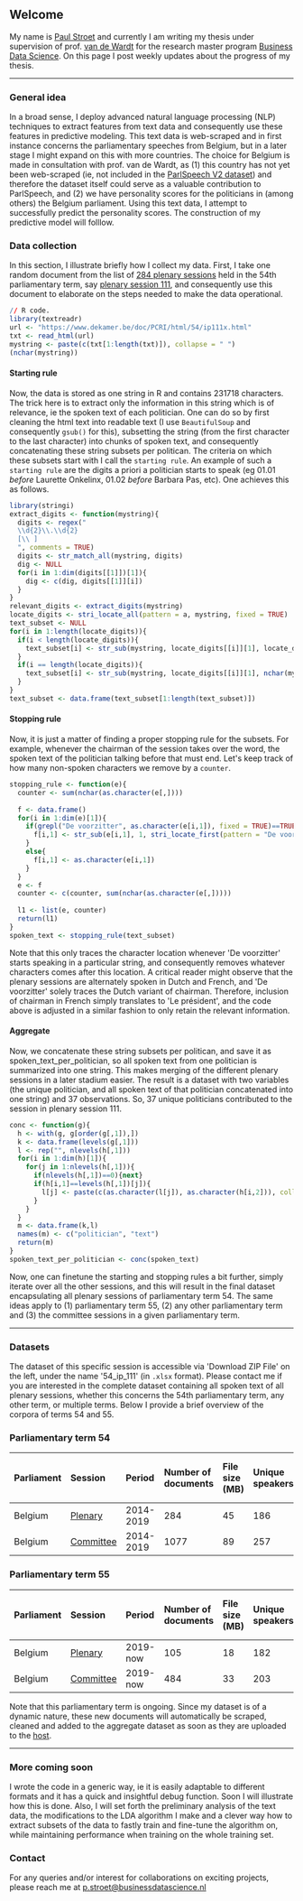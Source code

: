 ## Welcome
My name is [Paul Stroet](https://paulstroet.netlify.app/) and currently I am writing my thesis under supervision of prof. [van de Wardt](http://www.marcvandewardt.com/) for the research master program [Business Data Science](https://businessdatascience.nl/home). On this page I post weekly updates about the progress of my thesis. 

* * *

### General idea
In a broad sense, I deploy advanced natural language processing (NLP) techniques to extract features from text data and consequently use these features in predictive modeling. This text data is web-scraped and in first instance concerns the parliamentary speeches from Belgium, but in a later stage I might expand on this with more countries. The choice for Belgium is made in consultation with prof. van de Wardt, as (1) this country has not yet been web-scraped (ie, not included in the [ParlSpeech V2 dataset](https://dataverse.harvard.edu/dataset.xhtml?persistentId=doi:10.7910/DVN/L4OAKN)) and therefore the dataset itself could serve as a valuable contribution to ParlSpeech, and (2) we have personality scores for the politicians in (among others) the Belgium parliament. Using this text data, I attempt to successfully predict the personality scores. The construction of my predictive model will folllow. 

### Data collection
In this section, I illustrate briefly how I collect my data. First, I take one random document from the list of [284 plenary sessions](https://www.dekamer.be/kvvcr/showpage.cfm?section=/cricra&language=nl&cfm=dcricra.cfm?type=plen&cricra=CRI&count=all&legislat=54) held in the 54th parliamentary term, say [plenary session 111](https://www.dekamer.be/doc/PCRI/pdf/54/ip111.pdf), and consequently use this document to elaborate on the steps needed to make the data operational. 

```R
// R code.
library(textreadr)
url <- "https://www.dekamer.be/doc/PCRI/html/54/ip111x.html"
txt <- read_html(url)
mystring <- paste(c(txt[1:length(txt)]), collapse = " ")
(nchar(mystring))
```

#### Starting rule

Now, the data is stored as one string in R and contains 231718 characters. The trick here is to extract only the information in this string which is of relevance, ie the spoken text of each politician. One can do so by first cleaning the html text into readable text (I use `BeautifulSoup` and consequently `gsub()` for this), subsetting the string (from the first character to the last character) into chunks of spoken text, and consequently concatenating these string subsets per politican. The criteria on which these subsets start with I call the `starting rule`. An example of such a `starting rule` are the digits a priori a politician starts to speak (eg 01.01 _before_ Laurette Onkelinx, 01.02 _before_ Barbara Pas, etc). One achieves this as follows.

```R
library(stringi)
extract_digits <- function(mystring){
  digits <- regex("
  \\d{2}\\.\\d{2}
  [\\ ]
  ", comments = TRUE)
  digits <- str_match_all(mystring, digits)
  dig <- NULL
  for(i in 1:dim(digits[[1]])[1]){
    dig <- c(dig, digits[[1]][i])
  }
}
relevant_digits <- extract_digits(mystring)
locate_digits <- stri_locate_all(pattern = a, mystring, fixed = TRUE)
text_subset <- NULL
for(i in 1:length(locate_digits)){
  if(i < length(locate_digits)){
    text_subset[i] <- str_sub(mystring, locate_digits[[i]][1], locate_digits[[i+1]][1]-1)
  }
  if(i == length(locate_digits)){
    text_subset[i] <- str_sub(mystring, locate_digits[[i]][1], nchar(mystring))
  }
}
text_subset <- data.frame(text_subset[1:length(text_subset)])
```

#### Stopping rule
Now, it is just a matter of finding a proper stopping rule for the subsets. For example, whenever the chairman of the session takes over the word, the spoken text of the politician talking before that must end. Let's keep track of how many non-spoken characters we remove by a `counter`. 

```R
stopping_rule <- function(e){
  counter <- sum(nchar(as.character(e[,])))
  
  f <- data.frame()
  for(i in 1:dim(e)[1]){
    if(grepl("De voorzitter", as.character(e[i,1]), fixed = TRUE)==TRUE){
      f[i,1] <- str_sub(e[i,1], 1, stri_locate_first(pattern = "De voorzitter", as.character(e[i,1]), fixed = TRUE, case_insensitive=F)[1]-1)
    }
    else{
      f[i,1] <- as.character(e[i,1])
    }
  }
  e <- f
  counter <- c(counter, sum(nchar(as.character(e[,]))))
    
  l1 <- list(e, counter)
  return(l1)
}
spoken_text <- stopping_rule(text_subset)
```

Note that this only traces the character location whenever 'De voorzitter' starts speaking in a particular string, and consequently removes whatever characters comes after this location. A critical reader might observe that the plenary sessions are alternately spoken in Dutch and French, and 'De voorzitter' solely traces the Dutch variant of chairman. Therefore, inclusion of chairman in French simply translates to 'Le président', and the code above is adjusted in a similar fashion to only retain the relevant information. 

#### Aggregate

Now, we concatenate these string subsets per politican, and save it as spoken_text_per_politician, so all spoken text from one politician is summarized into one string. This makes merging of the different plenary sessions in a later stadium easier. The result is a dataset with two variables (the unique politician, and all spoken text of that politician concatenated into one string) and 37 observations. So, 37 unique politicians contributed to the session in plenary session 111. 

```R
conc <- function(g){
  h <- with(g, g[order(g[,1]),])
  k <- data.frame(levels(g[,1]))
  l <- rep("", nlevels(h[,1]))
  for(i in 1:dim(h)[1]){
    for(j in 1:nlevels(h[,1])){
      if(nlevels(h[,1])==0){next}
      if(h[i,1]==levels(h[,1])[j]){
        l[j] <- paste(c(as.character(l[j]), as.character(h[i,2])), collapse = " ")
      }
    }
  }
  m <- data.frame(k,l)
  names(m) <- c("politician", "text")
  return(m)
}
spoken_text_per_politician <- conc(spoken_text)
```

Now, one can finetune the starting and stopping rules a bit further, simply iterate over all the other sessions, and this will result in the final dataset encapsulating all plenary sessions of parliamentary term 54. The same ideas apply to (1) parliamentary term 55, (2) any other parliamentary term and (3) the committee sessions in a given parliamentary term. 

* * *

### Datasets
The dataset of this specific session is accessible via 'Download ZIP File' on the left, under the name '54_ip_111' (in `.xlsx` format). Please contact me if you are interested in the complete dataset containing all spoken text of all plenary sessions, whether this concerns the 54th parliamentary term, any other term, or multiple terms. Below I provide a brief overview of the corpora of terms 54 and 55. 

### Parliamentary term 54

| Parliament   | Session   | Period  | Number of documents     | File size (MB)    | Unique speakers |Average character count per speaker |
|:-------------|:----------|:-------------|:-------------|:------------------|:----------------|:-----------------------------------|
| Belgium      | [Plenary](https://www.dekamer.be/kvvcr/showpage.cfm?section=/cricra&language=nl&cfm=dcricra.cfm?type=plen&cricra=CRI&count=all&legislat=54)   | 2014-2019    | 284 | 45                | 186             | 242929                             |
| Belgium      | [Committee](https://www.dekamer.be/kvvcr/showpage.cfm?section=/cricra&language=nl&cfm=dcricra.cfm?type=comm&cricra=cri&count=all&legislat=54)   | 2014-2019 | 1077    | 89                | 257             |  342652                             |

### Parliamentary term 55

| Parliament   | Session   | Period  | Number of documents     | File size (MB)    | Unique speakers |Average character count per speaker |
|:-------------|:----------|:-------------|:-------------|:------------------|:----------------|:-----------------------------------|
| Belgium      | [Plenary](https://www.dekamer.be/kvvcr/showpage.cfm?section=/cricra&language=nl&cfm=dcricra.cfm?type=plen&cricra=CRI&count=all&legislat=55)   | 2019-now     | 105  | 18                | 182             |  98592                             |
| Belgium      | [Committee](https://www.dekamer.be/kvvcr/showpage.cfm?section=/cricra&language=nl&cfm=dcricra.cfm?type=comm&cricra=CRI&count=all&legislat=55)   | 2019-now  | 484   | 33                | 203             |  176927                             |

Note that this parliamentary term is ongoing. Since my dataset is of a dynamic nature, these new documents will automatically be scraped, cleaned and added to the aggregate dataset as soon as they are uploaded to the [host](https://www.dekamer.be/kvvcr/index.cfm?language=nl). 

* * *

### More coming soon
I wrote the code in a generic way, ie it is easily adaptable to different formats and it has a quick and insightful debug function. Soon I will illustrate how this is done. Also, I will set forth the preliminary analysis of the text data, the modifications to the LDA algorithm I make and a clever way how to extract subsets of the data to fastly train and fine-tune the algorithm on, while maintaining performance when training on the whole training set. 

### Contact
For any queries and/or interest for collaborations on exciting projects, please reach me at p.stroet@businessdatascience.nl
